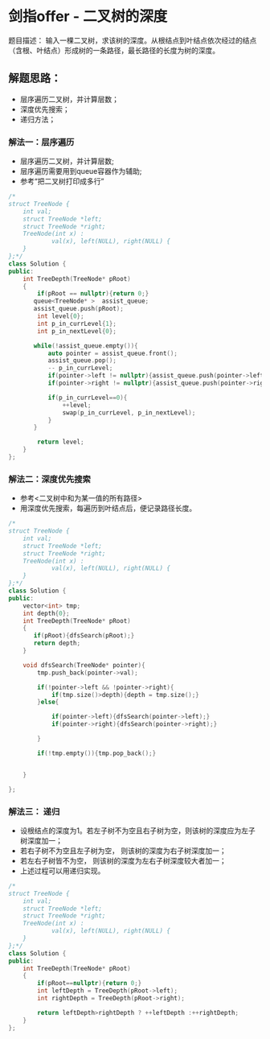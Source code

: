 # 剑指offer - 二叉树的深度
题目描述： 输入一棵二叉树，求该树的深度。从根结点到叶结点依次经过的结点（含根、叶结点）形成树的一条路径，最长路径的长度为树的深度。

## 解题思路：
- 层序遍历二叉树，并计算层数；
- 深度优先搜索；
- 递归方法；


### 解法一：层序遍历
- 层序遍历二叉树，并计算层数;
- 层序遍历需要用到queue容器作为辅助;
- 参考“把二叉树打印成多行”

```c++
/*
struct TreeNode {
	int val;
	struct TreeNode *left;
	struct TreeNode *right;
	TreeNode(int x) :
			val(x), left(NULL), right(NULL) {
	}
};*/
class Solution {
public:
    int TreeDepth(TreeNode* pRoot)
    {
        if(pRoot == nullptr){return 0;}
       queue<TreeNode* >  assist_queue;
       assist_queue.push(pRoot);
        int level{0};
        int p_in_currLevel{1};
        int p_in_nextLevel{0};

       while(!assist_queue.empty()){
           auto pointer = assist_queue.front();
           assist_queue.pop();
           -- p_in_currLevel;
           if(pointer->left != nullptr){assist_queue.push(pointer->left); ++p_in_nextLevel;}
           if(pointer->right != nullptr){assist_queue.push(pointer->right);++p_in_nextLevel;}

           if(p_in_currLevel==0){
               ++level;
               swap(p_in_currLevel, p_in_nextLevel);
           }
       }

        return level;
    }
};
```
### 解法二：深度优先搜索
- 参考<二叉树中和为某一值的所有路径>
- 用深度优先搜索，每遍历到叶结点后，便记录路径长度。

```c++
/*
struct TreeNode {
	int val;
	struct TreeNode *left;
	struct TreeNode *right;
	TreeNode(int x) :
			val(x), left(NULL), right(NULL) {
	}
};*/
class Solution {
public:
    vector<int> tmp;
    int depth{0};
    int TreeDepth(TreeNode* pRoot)
    {
       if(pRoot){dfsSearch(pRoot);}
       return depth;
    }

    void dfsSearch(TreeNode* pointer){
        tmp.push_back(pointer->val);

        if(!pointer->left && !pointer->right){
            if(tmp.size()>depth){depth = tmp.size();}
        }else{

            if(pointer->left){dfsSearch(pointer->left);}
            if(pointer->right){dfsSearch(pointer->right);}

        }

        if(!tmp.empty()){tmp.pop_back();}


    }

};
```

### 解法三： 递归
- 设根结点的深度为1。若左子树不为空且右子树为空，则该树的深度应为左子树深度加一；
- 若右子树不为空且左子树为空， 则该树的深度为右子树深度加一；
- 若左右子树皆不为空， 则该树的深度为左右子树深度较大者加一；
- 上述过程可以用递归实现。

```c++
/*
struct TreeNode {
	int val;
	struct TreeNode *left;
	struct TreeNode *right;
	TreeNode(int x) :
			val(x), left(NULL), right(NULL) {
	}
};*/
class Solution {
public:
    int TreeDepth(TreeNode* pRoot)
    {
        if(pRoot==nullptr){return 0;}
        int leftDepth = TreeDepth(pRoot->left);
        int rightDepth = TreeDepth(pRoot->right);

        return leftDepth>rightDepth ? ++leftDepth :++rightDepth;
    }
};
```
